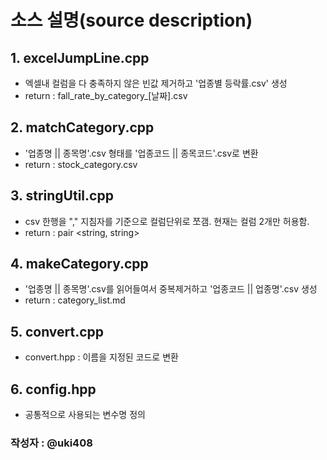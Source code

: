 # 소스 설명(source description)
## 1. excelJumpLine.cpp   
  - 엑셀내 컬럼을 다 충족하지 않은 빈값 제거하고 '업종별 등락률.csv' 생성   
  - return : fall_rate_by_category_[날짜].csv   

## 2. matchCategory.cpp   
 - '업종명 || 종목명'.csv 형태를 '업종코드 || 종목코드'.csv로 변환   
 - return : stock_category.csv   

## 3. stringUtil.cpp
  - csv 한행을 "," 지침자를 기준으로 컬럼단위로 쪼갬. 현재는 컬럼 2개만 허용함.   
  - return : pair <string, string>   

## 4. makeCategory.cpp   
  - '업종명 || 종목명'.csv를 읽어들여서 중복제거하고 '업종코드 || 업종명'.csv 생성   
  - return : category_list.md   

## 5. convert.cpp   
  - convert.hpp : 이름을 지정된 코드로 변환   

## 6. config.hpp
  - 공통적으로 사용되는 변수명 정의   

### 작성자 : @uki408
